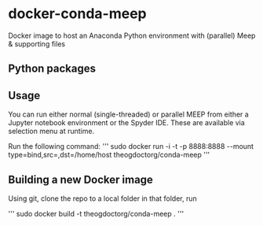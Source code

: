 # docker-conda-meep
Docker image to host an Anaconda Python environment with (parallel) Meep &amp; supporting files

## Python packages

## Usage
You can run either normal (single-threaded) or parallel MEEP from either a Jupyter notebook environment or the Spyder IDE. These are available via selection menu at runtime.

Run the following command: 
'''
sudo docker run -i -t -p 8888:8888 --mount type=bind,src=<notebook directory>,dst=/home/host theogdoctorg/conda-meep 
'''


## Building a new Docker image
Using git, clone the repo to a local folder
in that folder,  run

'''
sudo docker build -t theogdoctorg/conda-meep .
'''
